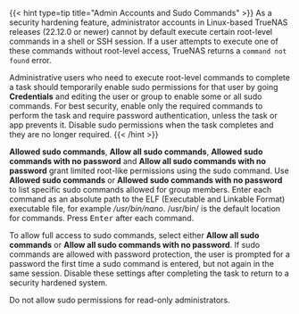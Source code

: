 &NewLine;

{{< hint type=tip title="Admin Accounts and Sudo Commands" >}}
As a security hardening feature, administrator accounts in Linux-based TrueNAS releases (22.12.0 or newer) cannot by default execute certain root-level commands in a shell or SSH session.
If a user attempts to execute one of these commands without root-level access, TrueNAS returns a `command not found` error.

Administrative users who need to execute root-level commands to complete a task should temporarily enable sudo permissions for that user by going **Credentials** and editing the user or group to enable some or all sudo commands.
For best security, enable only the required commands to perform the task and require password authentication, unless the task or app prevents it.
Disable sudo permissions when the task completes and they are no longer required.
{{< /hint >}}

**Allowed sudo commands**, **Allow all sudo commands**, **Allowed sudo commands with no password** and **Allow all sudo commands with no password** grant limited root-like permissions using the sudo command.
Use **Allowed sudo commands** or **Allowed sudo commands with no password** to list specific sudo commands allowed for group members.
Enter each command as an absolute path to the ELF (Executable and Linkable Format) executable file, for example */usr/bin/nano*.
<file>/usr/bin/</file> is the default location for commands.
Press <kbd>Enter</kbd> after each command.

To allow full access to sudo commands, select either **Allow all sudo commands** or **Allow all sudo commands with no password**.
If sudo commands are allowed with password protection, the user is prompted for a password the first time a sudo command is entered, but not again in the same session.
Disable these settings after completing the task to return to a security hardened system.

Do not allow sudo permissions for read-only administrators.
